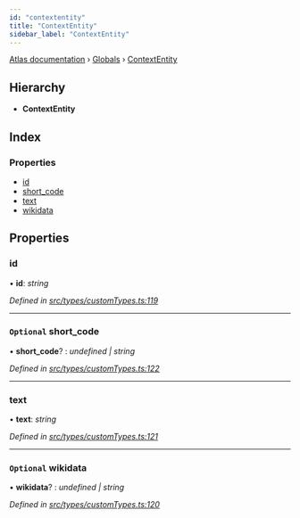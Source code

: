 ```yaml
---
id: "contextentity"
title: "ContextEntity"
sidebar_label: "ContextEntity"
---
```


[Atlas documentation](../index.md) › [Globals](../globals.md) › [ContextEntity](contextentity.md)

## Hierarchy

* **ContextEntity**

## Index

### Properties

* [id](contextentity.md#id)
* [short_code](contextentity.md#optional-short_code)
* [text](contextentity.md#text)
* [wikidata](contextentity.md#optional-wikidata)

## Properties

###  id

• **id**: *string*

*Defined in [src/types/customTypes.ts:119](https://github.com/chronark/atlas/blob/4bbedb2/src/types/customTypes.ts#L119)*

___

### `Optional` short_code

• **short_code**? : *undefined | string*

*Defined in [src/types/customTypes.ts:122](https://github.com/chronark/atlas/blob/4bbedb2/src/types/customTypes.ts#L122)*

___

###  text

• **text**: *string*

*Defined in [src/types/customTypes.ts:121](https://github.com/chronark/atlas/blob/4bbedb2/src/types/customTypes.ts#L121)*

___

### `Optional` wikidata

• **wikidata**? : *undefined | string*

*Defined in [src/types/customTypes.ts:120](https://github.com/chronark/atlas/blob/4bbedb2/src/types/customTypes.ts#L120)*
